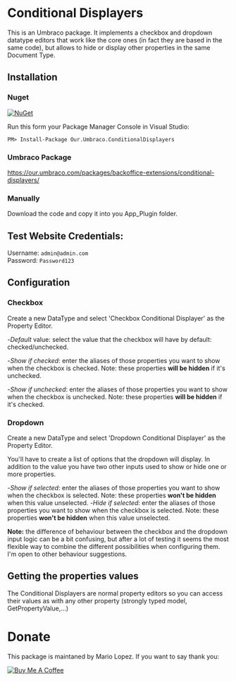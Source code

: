 # Conditional Displayers

This is an Umbraco package. It implements a checkbox and dropdown datatype editors that work like the core ones (in fact they are based in the same code), but allows to hide or display other properties in the same Document Type.

## Installation

### Nuget
[![NuGet](https://buildstats.info/nuget/Our.Umbraco.ConditionalDisplayers)](https://www.nuget.org/packages/Our.Umbraco.ConditionalDisplayers/)

Run this form your Package Manager Console in Visual Studio:

    PM> Install-Package Our.Umbraco.ConditionalDisplayers

### Umbraco Package

https://our.umbraco.com/packages/backoffice-extensions/conditional-displayers/

### Manually
Download the code and copy it into you App_Plugin folder.

## Test Website Credentials:
Username: `admin@admin.com`\
Password: `Password123`

## Configuration

### Checkbox

Create a new DataType and select 'Checkbox Conditional Displayer' as the Property Editor.

-*Default* value: select the value that the checkbox will have by default: checked/unchecked.

-*Show if checked*: enter the aliases of those properties you want to show when the checkbox is checked. Note: these properties <b>will be hidden</b> if it's unchecked.

-*Show if unchecked*: enter the aliases of those properties you want to show when the checkbox is unchecked. Note: these properties <b>will be hidden</b> if it's checked.

### Dropdown

Create a new DataType and select 'Dropdown Conditional Displayer' as the Property Editor.

You'll have to create a list of options that the dropdown will display. In addition to the value you have two other inputs used to show or hide one or more properties.

-*Show if selected*: enter the aliases of those properties you want to show when the checkbox is selected. Note: these properties <b>won't be hidden</b> when this value unselected.
-*Hide if selected*: enter the aliases of those properties you want to show when the checkbox is selected. Note: these properties <b>won't be hidden</b> when this value unselected.

<strong>Note:</strong> the difference of behaviour between the checkbox and the dropdown input logic can be a bit confusing, but after a lot of testing it seems the most flexible way to combine the different possibilities when configuring them. I'm open to other behaviour suggestions.

## Getting the properties values

The Conditional Displayers are normal property editors so you can access their values as with any other property (strongly typed model, GetPropertyValue,...)

# Donate
This package is maintaned by Mario Lopez. If you want to say thank you:

<a href="https://www.buymeacoffee.com/skartknet" target="_blank"><img src="https://bmc-cdn.nyc3.digitaloceanspaces.com/BMC-button-images/custom_images/yellow_img.png" alt="Buy Me A Coffee" style="height: auto !important;width: auto !important;" ></a>
